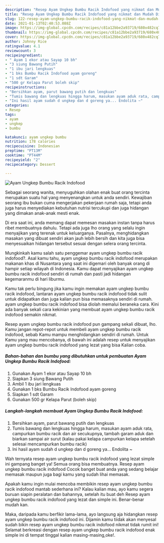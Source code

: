 ```yaml
---
description: "Resep Ayam Ungkep Bumbu Racik Indofood yang nikmat dan Mudah Dibuat"
title: "Resep Ayam Ungkep Bumbu Racik Indofood yang nikmat dan Mudah Dibuat"
slug: 122-resep-ayam-ungkep-bumbu-racik-indofood-yang-nikmat-dan-mudah-dibuat
date: 2021-01-13T02:40:53.088Z
image: https://img-global.cpcdn.com/recipes/c81a12bbe2a93719/680x482cq70/ayam-ungkep-bumbu-racik-indofood-foto-resep-utama.jpg
thumbnail: https://img-global.cpcdn.com/recipes/c81a12bbe2a93719/680x482cq70/ayam-ungkep-bumbu-racik-indofood-foto-resep-utama.jpg
cover: https://img-global.cpcdn.com/recipes/c81a12bbe2a93719/680x482cq70/ayam-ungkep-bumbu-racik-indofood-foto-resep-utama.jpg
author: Johnny Rice
ratingvalue: 4.1
reviewcount: 3
recipeingredient:
- " Ayam 1 ekor atau Sayap 10 bh"
- "3 siung Bawang Putih"
- "1 ibu jari lengkuas"
- "1 bks Bumbu Racik Indofood ayam goreng"
- "1 sdt Garam"
- "500 gr Kelapa Parut boleh skip"
recipeinstructions:
- "Bersihkan ayam, parut bawang putih dan lengkuas"
- "Tumis bawang dan lengkuas hingga harum, masukan ayam aduk rata, campurkan bumbu racik dan air secukupnya, tambah garam aduk dan biarkan sampai air surut (kalau pakai kelapa campurkan kelapa setelah selesai mencampurkan bumbu racik)"
- "Ini hasil ayam sudah d ungkep dan d goreng ya... Endolita ~"
categories:
- Resep
tags:
- ayam
- ungkep
- bumbu

katakunci: ayam ungkep bumbu 
nutrition: 178 calories
recipecuisine: Indonesian
preptime: "PT13M"
cooktime: "PT44M"
recipeyield: "2"
recipecategory: Dessert

---
```



![Ayam Ungkep Bumbu Racik Indofood](https://img-global.cpcdn.com/recipes/c81a12bbe2a93719/680x482cq70/ayam-ungkep-bumbu-racik-indofood-foto-resep-utama.jpg)

Sebagai seorang wanita, menyuguhkan olahan enak buat orang tercinta merupakan suatu hal yang menyenangkan untuk anda sendiri. Kewajiban seorang ibu bukan cuma mengerjakan pekerjaan rumah saja, tetapi anda juga harus menyediakan kebutuhan nutrisi tercukupi dan juga hidangan yang dimakan anak-anak mesti enak.

Di era  saat ini, anda memang dapat memesan masakan instan tanpa harus ribet membuatnya dahulu. Tetapi ada juga lho orang yang selalu ingin menyajikan yang terenak untuk keluarganya. Pasalnya, menghidangkan masakan yang dibuat sendiri akan jauh lebih bersih dan kita juga bisa menyesuaikan hidangan tersebut sesuai dengan selera orang tercinta. 



Mungkinkah kamu salah satu penggemar ayam ungkep bumbu racik indofood?. Asal kamu tahu, ayam ungkep bumbu racik indofood merupakan makanan khas di Nusantara yang saat ini digemari oleh banyak orang di hampir setiap wilayah di Indonesia. Kamu dapat menyajikan ayam ungkep bumbu racik indofood sendiri di rumah dan pasti jadi hidangan kegemaranmu di hari liburmu.

Kamu tak perlu bingung jika kamu ingin memakan ayam ungkep bumbu racik indofood, lantaran ayam ungkep bumbu racik indofood tidak sulit untuk didapatkan dan juga kalian pun bisa memasaknya sendiri di rumah. ayam ungkep bumbu racik indofood bisa diolah memalui beraneka cara. Kini ada banyak sekali cara kekinian yang membuat ayam ungkep bumbu racik indofood semakin nikmat.

Resep ayam ungkep bumbu racik indofood pun gampang sekali dibuat, lho. Kamu jangan repot-repot untuk membeli ayam ungkep bumbu racik indofood, sebab Kamu mampu menghidangkan sendiri di rumah. Untuk Kamu yang mau mencobanya, di bawah ini adalah resep untuk menyajikan ayam ungkep bumbu racik indofood yang lezat yang bisa Kalian coba.

<!--inarticleads1-->

##### Bahan-bahan dan bumbu yang dibutuhkan untuk pembuatan Ayam Ungkep Bumbu Racik Indofood:

1. Gunakan  Ayam 1 ekor atau Sayap 10 bh
1. Siapkan 3 siung Bawang Putih
1. Ambil 1 ibu jari lengkuas
1. Gunakan 1 bks Bumbu Racik Indofood ayam goreng
1. Siapkan 1 sdt Garam
1. Gunakan 500 gr Kelapa Parut (boleh skip)




<!--inarticleads2-->

##### Langkah-langkah membuat Ayam Ungkep Bumbu Racik Indofood:

1. Bersihkan ayam, parut bawang putih dan lengkuas
1. Tumis bawang dan lengkuas hingga harum, masukan ayam aduk rata, campurkan bumbu racik dan air secukupnya, tambah garam aduk dan biarkan sampai air surut (kalau pakai kelapa campurkan kelapa setelah selesai mencampurkan bumbu racik)
1. Ini hasil ayam sudah d ungkep dan d goreng ya... Endolita ~




Wah ternyata resep ayam ungkep bumbu racik indofood yang lezat simple ini gampang banget ya! Semua orang bisa membuatnya. Resep ayam ungkep bumbu racik indofood Cocok banget buat anda yang sedang belajar memasak maupun juga bagi kamu yang sudah lihai memasak.

Apakah kamu ingin mulai mencoba membikin resep ayam ungkep bumbu racik indofood mantab sederhana ini? Kalau kalian mau, ayo kamu segera buruan siapin peralatan dan bahannya, setelah itu buat deh Resep ayam ungkep bumbu racik indofood yang lezat dan simple ini. Benar-benar mudah kan. 

Maka, daripada kamu berfikir lama-lama, ayo langsung aja hidangkan resep ayam ungkep bumbu racik indofood ini. Dijamin kamu tiidak akan menyesal sudah bikin resep ayam ungkep bumbu racik indofood nikmat tidak rumit ini! Selamat berkreasi dengan resep ayam ungkep bumbu racik indofood enak simple ini di tempat tinggal kalian masing-masing,oke!.

